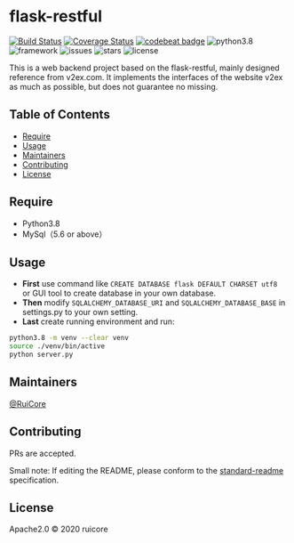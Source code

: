 # flask-restful

[![Build Status](https://travis-ci.com/RuiCoreSci/flask-restful.svg?branch=master)](https://travis-ci.com/RuiCoreSci/flask-restful) [![Coverage Status](https://coveralls.io/repos/github/RuiCoreSci/flask-restful/badge.svg?branch=master)](https://coveralls.io/github/RuiCoreSci/flask-restful?branch=master) [![codebeat badge](https://codebeat.co/badges/2c118356-0bab-4888-87a1-43acc91e9c72)](https://codebeat.co/projects/github-com-ruicoresci-flask-restful-master) ![python3.8](https://img.shields.io/badge/language-python3.8-blue.svg) ![framework](https://img.shields.io/badge/framework-flask--restful-blue) ![issues](https://img.shields.io/github/issues/RuiCoreSci/flask-restful) ![stars](https://img.shields.io/github/stars/RuiCoreSci/flask-restful) ![license](https://img.shields.io/github/license/RuiCoreSci/flask-restful)

This is a web backend project based on the flask-restful, mainly designed reference from v2ex.com. 
It implements the interfaces of the website v2ex as much as possible, but does not guarantee no missing.

## Table of Contents
- [Require](#require)
- [Usage](#usage)
- [Maintainers](#maintainers)
- [Contributing](#contributing)
- [License](#license)

## Require

* Python3.8
* MySql（5.6 or above）

## Usage

* **First** use command like ```CREATE DATABASE flask DEFAULT CHARSET utf8 ``` or GUI tool to create database in your own database.
* **Then** modify ```SQLALCHEMY_DATABASE_URI``` and ```SQLALCHEMY_DATABASE_BASE``` in settings.py to your own setting.
* **Last** create running environment and run:
```sh
python3.8 -m venv --clear venv
source ./venv/bin/active
python server.py
```

## Maintainers

[@RuiCore](https://github.com/ruicore)

## Contributing

PRs are accepted.

Small note: If editing the README, please conform to the [standard-readme](https://github.com/RichardLitt/standard-readme) specification.

## License

Apache2.0 © 2020 ruicore
